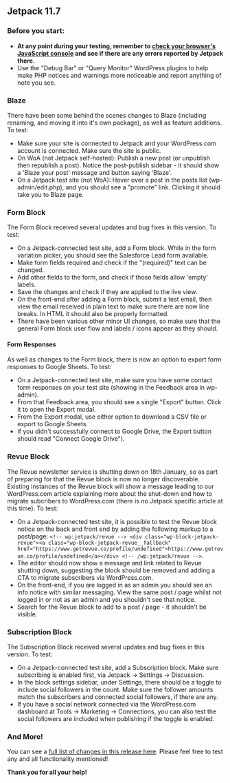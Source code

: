 ## Jetpack 11.7

### Before you start:

- **At any point during your testing, remember to [check your browser's JavaScript console](https://wordpress.org/support/article/using-your-browser-to-diagnose-javascript-errors/#step-3-diagnosis) and see if there are any errors reported by Jetpack there.**
- Use the "Debug Bar" or "Query Monitor" WordPress plugins to help make PHP notices and warnings more noticeable and report anything of note you see.

### Blaze

There have been some behind the scenes changes to Blaze (including renaming, and moving it into it's own package), as well as feature additions. To test:

- Make sure your site is connected to Jetpack and your WordPress.com account is connected. Make sure the site is public.
- On WoA (not Jetpack self-hosted): Publish a new post (or unpublish then republish a post). Notice the post-publish sidebar - it should show a 'Blaze your post' message and button saying 'Blaze'.
- On a Jetpack test site (not WoA): Hover over a post in the posts list (wp-admin/edit.php), and you should see a "promote" link. Clicking it should take you to Blaze page.

### Form Block

The Form Block received several updates and bug fixes in this version. To test:

- On a Jetpack-connected test site, add a Form block. While in the form variation picker, you should see the Salesforce Lead form available.
- Make form fields required and check if the "(required)" text can be changed.
- Add other fields to the form, and check if those fields allow 'empty' labels.
- Save the changes and check if they are applied to the live view.
- On the front-end after adding a Form block, submit a test email, then view the email received in plain text to make sure there are now line breaks. In HTML it should also be properly formatted.
- There have been various other minor UI changes, so make sure that the general Form block user flow and labels / icons appear as they should.

#### Form Responses

As well as changes to the Form block, there is now an option to export form responses to Google Sheets. To test:

- On a Jetpack-connected test site, make sure you have some contact form responses on your test site (showing in the Feedback area in wp-admin).
- From that Feedback area, you should see a single "Export" button. Click it to open the Export modal.
- From the Export modal, use either option to download a CSV file or export to Google Sheets.
- If you didn't successfully connect to Google Drive, the Export button should read "Connect Google Drive").

### Revue Block

The Revue newsletter service is shutting down on 18th January, so as part of preparing for that the Revue block is now no longer discoverable. Existing instances of the Revue block will show a message leading to our WordPress.com article explaining more about the shut-down and how to migrate subcribers to WordPress.com (there is no Jetpack specific article at this time). To test:

- On a Jetpack-connected test site, it is possible to test the Revue block notice on the back and front end by adding the following markup to a post/page: `<!-- wp:jetpack/revue --> <div class="wp-block-jetpack-revue"><a class="wp-block-jetpack-revue__fallback" href="https://www.getrevue.co/profile/undefined">https://www.getrevue.co/profile/undefined</a></div> <!-- /wp:jetpack/revue -->`.
- The editor should now show a message and link related to Revue shutting down, suggesting the block should be removed and adding a CTA to migrate subscribers via WordPress.com.
- On the front-end, if you are logged in as an admin you should see an info notice with similar messaging. View the same post / page whilst not logged in or not as an admin and you shouldn't see that notice.
- Search for the Revue block to add to a post / page - it shouldn't be visible.

### Subscription Block

The Subscription Block received several updates and bug fixes in this version. To test:
- On a Jetpack-connected test site, add a Subscription block. Make sure subscribing is enabled first, via Jetpack -> Settings -> Discussion.
- In the block settings sidebar, under Settings, there should be a toggle to include social followers in the count. Make sure the follower amounts match the subscribers and connected social followers, if there are any.
- If you have a social network connected via the WordPress.com dashboard at Tools -> Marketing -> Connections, you can also test the social followers are included when publishing if the toggle is enabled.

### And More!

You can see a [full list of changes in this release here](https://github.com/Automattic/jetpack/blob/jetpack/branch-11.7/projects/plugins/jetpack/CHANGELOG.md). Please feel free to test any and all functionality mentioned! 

**Thank you for all your help!**

